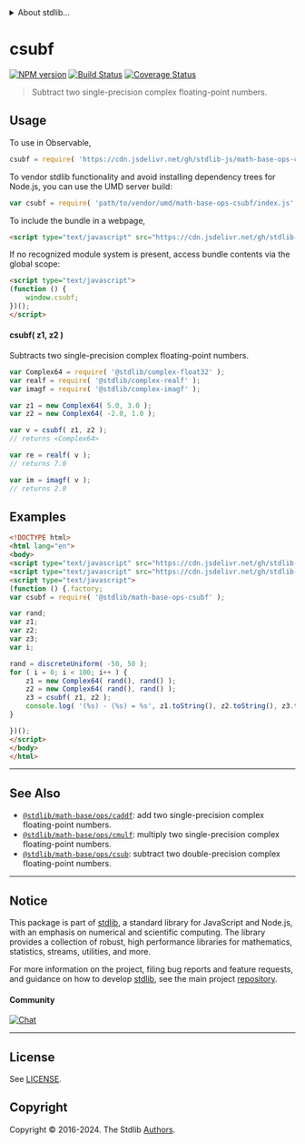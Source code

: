 <!--

@license Apache-2.0

Copyright (c) 2021 The Stdlib Authors.

Licensed under the Apache License, Version 2.0 (the "License");
you may not use this file except in compliance with the License.
You may obtain a copy of the License at

   http://www.apache.org/licenses/LICENSE-2.0

Unless required by applicable law or agreed to in writing, software
distributed under the License is distributed on an "AS IS" BASIS,
WITHOUT WARRANTIES OR CONDITIONS OF ANY KIND, either express or implied.
See the License for the specific language governing permissions and
limitations under the License.

-->


<details>
  <summary>
    About stdlib...
  </summary>
  <p>We believe in a future in which the web is a preferred environment for numerical computation. To help realize this future, we've built stdlib. stdlib is a standard library, with an emphasis on numerical and scientific computation, written in JavaScript (and C) for execution in browsers and in Node.js.</p>
  <p>The library is fully decomposable, being architected in such a way that you can swap out and mix and match APIs and functionality to cater to your exact preferences and use cases.</p>
  <p>When you use stdlib, you can be absolutely certain that you are using the most thorough, rigorous, well-written, studied, documented, tested, measured, and high-quality code out there.</p>
  <p>To join us in bringing numerical computing to the web, get started by checking us out on <a href="https://github.com/stdlib-js/stdlib">GitHub</a>, and please consider <a href="https://opencollective.com/stdlib">financially supporting stdlib</a>. We greatly appreciate your continued support!</p>
</details>

# csubf

[![NPM version][npm-image]][npm-url] [![Build Status][test-image]][test-url] [![Coverage Status][coverage-image]][coverage-url] <!-- [![dependencies][dependencies-image]][dependencies-url] -->

> Subtract two single-precision complex floating-point numbers.

<section class="intro">

</section>

<!-- /.intro -->



<section class="usage">

## Usage

To use in Observable,

```javascript
csubf = require( 'https://cdn.jsdelivr.net/gh/stdlib-js/math-base-ops-csubf@v0.2.1-umd/browser.js' )
```

To vendor stdlib functionality and avoid installing dependency trees for Node.js, you can use the UMD server build:

```javascript
var csubf = require( 'path/to/vendor/umd/math-base-ops-csubf/index.js' )
```

To include the bundle in a webpage,

```html
<script type="text/javascript" src="https://cdn.jsdelivr.net/gh/stdlib-js/math-base-ops-csubf@v0.2.1-umd/browser.js"></script>
```

If no recognized module system is present, access bundle contents via the global scope:

```html
<script type="text/javascript">
(function () {
    window.csubf;
})();
</script>
```

#### csubf( z1, z2 )

Subtracts two single-precision complex floating-point numbers.

```javascript
var Complex64 = require( '@stdlib/complex-float32' );
var realf = require( '@stdlib/complex-realf' );
var imagf = require( '@stdlib/complex-imagf' );

var z1 = new Complex64( 5.0, 3.0 );
var z2 = new Complex64( -2.0, 1.0 );

var v = csubf( z1, z2 );
// returns <Complex64>

var re = realf( v );
// returns 7.0

var im = imagf( v );
// returns 2.0
```

</section>

<!-- /.usage -->

<section class="examples">

## Examples

<!-- eslint no-undef: "error" -->

```html
<!DOCTYPE html>
<html lang="en">
<body>
<script type="text/javascript" src="https://cdn.jsdelivr.net/gh/stdlib-js/complex-float32@umd/browser.js"></script>
<script type="text/javascript" src="https://cdn.jsdelivr.net/gh/stdlib-js/random-base-discrete-uniform@umd/browser.js"></script>
<script type="text/javascript">
(function () {.factory;
var csubf = require( '@stdlib/math-base-ops-csubf' );

var rand;
var z1;
var z2;
var z3;
var i;

rand = discreteUniform( -50, 50 );
for ( i = 0; i < 100; i++ ) {
    z1 = new Complex64( rand(), rand() );
    z2 = new Complex64( rand(), rand() );
    z3 = csubf( z1, z2 );
    console.log( '(%s) - (%s) = %s', z1.toString(), z2.toString(), z3.toString() );
}

})();
</script>
</body>
</html>
```

</section>

<!-- /.examples -->

<!-- C interface documentation. -->



<!-- Section for related `stdlib` packages. Do not manually edit this section, as it is automatically populated. -->

<section class="related">

* * *

## See Also

-   <span class="package-name">[`@stdlib/math-base/ops/caddf`][@stdlib/math/base/ops/caddf]</span><span class="delimiter">: </span><span class="description">add two single-precision complex floating-point numbers.</span>
-   <span class="package-name">[`@stdlib/math-base/ops/cmulf`][@stdlib/math/base/ops/cmulf]</span><span class="delimiter">: </span><span class="description">multiply two single-precision complex floating-point numbers.</span>
-   <span class="package-name">[`@stdlib/math-base/ops/csub`][@stdlib/math/base/ops/csub]</span><span class="delimiter">: </span><span class="description">subtract two double-precision complex floating-point numbers.</span>

</section>

<!-- /.related -->

<!-- Section for all links. Make sure to keep an empty line after the `section` element and another before the `/section` close. -->


<section class="main-repo" >

* * *

## Notice

This package is part of [stdlib][stdlib], a standard library for JavaScript and Node.js, with an emphasis on numerical and scientific computing. The library provides a collection of robust, high performance libraries for mathematics, statistics, streams, utilities, and more.

For more information on the project, filing bug reports and feature requests, and guidance on how to develop [stdlib][stdlib], see the main project [repository][stdlib].

#### Community

[![Chat][chat-image]][chat-url]

---

## License

See [LICENSE][stdlib-license].


## Copyright

Copyright &copy; 2016-2024. The Stdlib [Authors][stdlib-authors].

</section>

<!-- /.stdlib -->

<!-- Section for all links. Make sure to keep an empty line after the `section` element and another before the `/section` close. -->

<section class="links">

[npm-image]: http://img.shields.io/npm/v/@stdlib/math-base-ops-csubf.svg
[npm-url]: https://npmjs.org/package/@stdlib/math-base-ops-csubf

[test-image]: https://github.com/stdlib-js/math-base-ops-csubf/actions/workflows/test.yml/badge.svg?branch=v0.2.1
[test-url]: https://github.com/stdlib-js/math-base-ops-csubf/actions/workflows/test.yml?query=branch:v0.2.1

[coverage-image]: https://img.shields.io/codecov/c/github/stdlib-js/math-base-ops-csubf/main.svg
[coverage-url]: https://codecov.io/github/stdlib-js/math-base-ops-csubf?branch=main

<!--

[dependencies-image]: https://img.shields.io/david/stdlib-js/math-base-ops-csubf.svg
[dependencies-url]: https://david-dm.org/stdlib-js/math-base-ops-csubf/main

-->

[chat-image]: https://img.shields.io/gitter/room/stdlib-js/stdlib.svg
[chat-url]: https://app.gitter.im/#/room/#stdlib-js_stdlib:gitter.im

[stdlib]: https://github.com/stdlib-js/stdlib

[stdlib-authors]: https://github.com/stdlib-js/stdlib/graphs/contributors

[umd]: https://github.com/umdjs/umd
[es-module]: https://developer.mozilla.org/en-US/docs/Web/JavaScript/Guide/Modules

[deno-url]: https://github.com/stdlib-js/math-base-ops-csubf/tree/deno
[deno-readme]: https://github.com/stdlib-js/math-base-ops-csubf/blob/deno/README.md
[umd-url]: https://github.com/stdlib-js/math-base-ops-csubf/tree/umd
[umd-readme]: https://github.com/stdlib-js/math-base-ops-csubf/blob/umd/README.md
[esm-url]: https://github.com/stdlib-js/math-base-ops-csubf/tree/esm
[esm-readme]: https://github.com/stdlib-js/math-base-ops-csubf/blob/esm/README.md
[branches-url]: https://github.com/stdlib-js/math-base-ops-csubf/blob/main/branches.md

[stdlib-license]: https://raw.githubusercontent.com/stdlib-js/math-base-ops-csubf/main/LICENSE

<!-- <related-links> -->

[@stdlib/math/base/ops/caddf]: https://github.com/stdlib-js/math-base-ops-caddf/tree/umd

[@stdlib/math/base/ops/cmulf]: https://github.com/stdlib-js/math-base-ops-cmulf/tree/umd

[@stdlib/math/base/ops/csub]: https://github.com/stdlib-js/math-base-ops-csub/tree/umd

<!-- </related-links> -->

</section>

<!-- /.links -->
